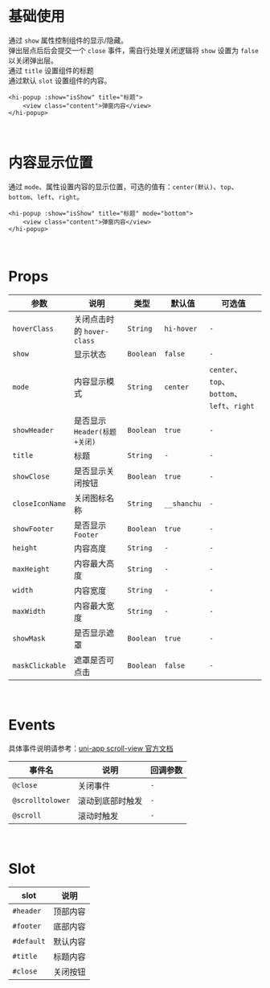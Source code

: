 # 基础使用

通过 `show` 属性控制组件的显示/隐藏。
<br/>
弹出层点后后会提交一个 `close` 事件，需自行处理关闭逻辑将 `show` 设置为 `false` 以关闭弹出层。
<br/>
通过 `title` 设置组件的标题
<br/>
通过默认 `slot` 设置组件的内容。

```vue
<hi-popup :show="isShow" title="标题">
    <view class="content">弹窗内容</view>
</hi-popup>
```

<br/>

# 内容显示位置

通过 `mode`、属性设置内容的显示位置，可选的值有：`center(默认)`、`top`、`bottom`、`left`、`right`。

```vue
<hi-popup :show="isShow" title="标题" mode="bottom">
    <view class="content">弹窗内容</view>
</hi-popup>
```

<br/>

# Props

| 参数            | 说明                         | 类型      | 默认值      | 可选值                                     |
| --------------- | ---------------------------- | --------- | ----------- | ------------------------------------------ |
| `hoverClass`    | 关闭点击时的 `hover-class`   | `String`  | `hi-hover`  | `-`                                        |
| `show`          | 显示状态                     | `Boolean` | `false`     | `-`                                        |
| `mode`          | 内容显示模式                 | `String`  | `center`    | `center`、`top`、`bottom`、`left`、`right` |
| `showHeader`    | 是否显示 `Header(标题+关闭)` | `Boolean` | `true`      | `-`                                        |
| `title`         | 标题                         | `String`  | `-`         | `-`                                        |
| `showClose`     | 是否显示关闭按钮             | `Boolean` | `true`      | `-`                                        |
| `closeIconName` | 关闭图标名称                 | `String`  | `__shanchu` | `-`                                        |
| `showFooter`    | 是否显示 `Footer`            | `Boolean` | `true`      | `-`                                        |
| `height`        | 内容高度                     | `String`  | `-`         | `-`                                        |
| `maxHeight`     | 内容最大高度                 | `String`  | `-`         | `-`                                        |
| `width`         | 内容宽度                     | `String`  | `-`         | `-`                                        |
| `maxWidth`      | 内容最大宽度                 | `String`  | `-`         | `-`                                        |
| `showMask`      | 是否显示遮罩                 | `Boolean` | `true`      | `-`                                        |
| `maskClickable` | 遮罩是否可点击               | `Boolean` | `false`     | `-`                                        |

<br/>

# Events

具体事件说明请参考：[uni-app scroll-view 官方文档](https://uniapp.dcloud.net.cn/component/scroll-view.html)

| 事件名           | 说明             | 回调参数 |
| ---------------- | ---------------- | -------- |
| `@close `        | 关闭事件         | `-`      |
| `@scrolltolower` | 滚动到底部时触发 | `-`      |
| `@scroll`        | 滚动时触发       | `-`      |

<br/>

# Slot

| slot       | 说明     |
| ---------- | -------- |
| `#header`  | 顶部内容 |
| `#footer`  | 底部内容 |
| `#default` | 默认内容 |
| `#title`   | 标题内容 |
| `#close`   | 关闭按钮 |
